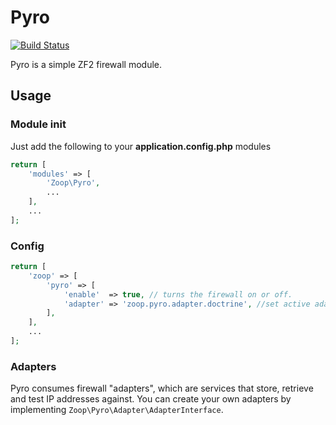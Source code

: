 Pyro
====

[![Build Status](https://api.shippable.com/projects/54138c9df82ab7ebd69c94c4/badge?branchName=master)](https://app.shippable.com/projects/54138c9df82ab7ebd69c94c4/builds/latest)

Pyro is a simple ZF2 firewall module.

Usage
-----

### Module init ###

Just add the following to your **application.config.php** modules

```php
return [
    'modules' => [
        'Zoop\Pyro',
        ...
    ],
    ...
];
```

### Config ###



```php
return [
    'zoop' => [
        'pyro' => [
            'enable'  => true, // turns the firewall on or off.
            'adapter' => 'zoop.pyro.adapter.doctrine', //set active adapter, see below.
        ],
    ],
    ...
];
```

### Adapters ###

Pyro consumes firewall "adapters", which are services that store, retrieve and test IP addresses against. You can create your own adapters by implementing `Zoop\Pyro\Adapter\AdapterInterface`.

